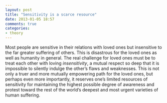 ```yaml
---
layout: post
title: "Sensitivity is a scarce resource"
date: 2013-01-05 18:57
comments: true
categories:
- theory
---
```


Most people are sensitive in their relations with loved ones but insensitive to the far greater suffering of others. This is disastrous for the loved ones as well as humanity in general. The real challenge for loved ones must be to treat each other with loving *insensitivity*, a mutual respect so deep that it is impossible to silently indulge the other’s flaws and weaknesses. This is not only a truer and more mutually empowering path for the loved ones, but perhaps even more importantly, it reserves one’s limited resources of sensitivity for maintaining the highest possible degree of awareness and protest toward the rest of the world’s deepest and most urgent varieties of human suffering.

<br><br><br><br><br><br>